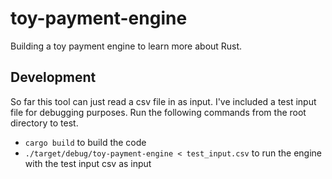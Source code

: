 # toy-payment-engine
Building a toy payment engine to learn more about Rust.

## Development
So far this tool can just read a csv file in as input. I've included a test input file for debugging purposes. Run the following commands from the root directory to test.

- `cargo build` to build the code
- `./target/debug/toy-payment-engine < test_input.csv` to run the engine with the test input csv as input
